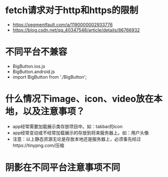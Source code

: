 # fetch请求对于http和https的限制
- https://segmentfault.com/a/1190000002933776
- https://blog.csdn.net/qq_40347548/article/details/86766932

# 不同平台不兼容
- BigButton.ios.js
- BigButton.android.js
- import BigButton from './BigButton';

# 什么情况下image、icon、video放在本地，以及注意事项？
- app经常需要加载展示类存放项目中。如：tabbar的icon
- app经常变动或不经常加载展示的存放到将来服务器上。如：用户头像
- 注意：以上静态资源无论是存放本地还是服务器上，必须事先经过https://tinypng.com/压缩

# 阴影在不同平台注意事项不同